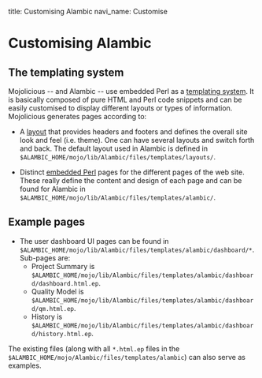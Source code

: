 title: Customising Alambic
navi_name: Customise

# Customising Alambic

## The templating system

Mojolicious -- and Alambic -- use embedded Perl as a [templating system](http://www.mojolicious.org/perldoc/Mojolicious/Guides/Rendering). It is  basically composed of pure HTML and Perl code snippets and can be easily customised to display different layouts or types of information. Mojolicious generates pages according to:

* A [layout](http://www.mojolicious.org/perldoc/Mojolicious/Guides/Rendering#Layouts) that provides headers and footers and defines the overall site look and feel (i.e. theme). One can have several layouts and switch forth and back. The default layout used in Alambic is defined in `$ALAMBIC_HOME/mojo/lib/Alambic/files/templates/layouts/`.

* Distinct [embedded Perl](http://www.mojolicious.org/perldoc/Mojolicious/Guides/Rendering#Embedded-Perl) pages for the different pages of the web site. These really define the content and design of each page and can be found for Alambic in `$ALAMBIC_HOME/mojo/lib/Alambic/files/templates/alambic/`.

## Example pages

* The user dashboard UI pages can be found in `$ALAMBIC_HOME/mojo/lib/Alambic/files/templates/alambic/dashboard/*`. Sub-pages are:
  * Project Summary is `$ALAMBIC_HOME/mojo/lib/Alambic/files/templates/alambic/dashboard/dashboard.html.ep`.
  * Quality Model is `$ALAMBIC_HOME/mojo/lib/Alambic/files/templates/alambic/dashboard/qm.html.ep`.
  * History is `$ALAMBIC_HOME/mojo/lib/Alambic/files/templates/alambic/dashboard/history.html.ep`.

The existing files (along with all `*.html.ep` files in the `$ALAMBIC_HOME/mojo/Alambic/files/templates/alambic`) can also serve as examples.
